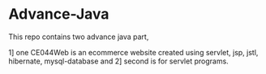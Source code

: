 # Advance-Java
This repo contains two advance java part, 

1] one CE044Web is an ecommerce website created using servlet, jsp, jstl, hibernate, mysql-database and 
2] second is for servlet programs. 
